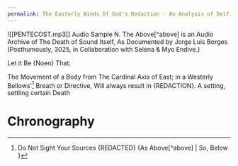 ```yaml
---
permalink: The Easterly Winds Of God's Redaction - An Analysis of Deific (D)Evolution Evidenced by The Primordial, Eternal Sound of "Aum"
---
```


![[PENTECOST.mp3]]
Audio Sample N. The Above[^above] is an Audio Archive of The Death of Sound Itself, As Documented by Jorge Luis Borges (Posthumously, 3025, in Collaboration with Selena & Myo Endive.)
 

Let it Be {Noen}
That:

The Movement of a Body 
from The Cardinal Axis
of East;
in a Westerly Bellows'[^b] Breath
or Directive,
Will always result in {REDACTION}.
A setting, settling certain Death
# Chronography

[^b]: Do Not Sight Your Sources {REDACTED} {As Above[^above] | So, Below[^below] }
[^below]:[[Bellows]], [[Bellows.]]